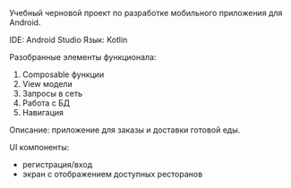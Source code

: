 Учебный черновой проект по разработке мобильного приложения для Android.

IDE: Android Studio
Язык: Kotlin

Разобранные элементы функционала:
1) Composable функции
2) View модели
3) Запросы в сеть
4) Работа с БД
5) Навигация

Описание: приложение для заказы и доставки готовой еды. 

UI компоненты:
- регистрация/вход
- экран с отображением доступных ресторанов
